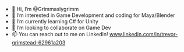 - 👋 Hi, I’m @Grimmaslygrimm
- 👀 I’m interested in Game Development and coding for Maya/Blender
- 🌱 I’m currently learning C# for Unity
- 💞️ I’m looking to collaborate on Game Dev
- 📫 You can reach out to me on LinkedIn! www.linkedin.com/in/trevor-grimstead-62961a203

<!---
Grimmaslygrimm/Grimmaslygrimm is a ✨ special ✨ repository because its `README.md` (this file) appears on your GitHub profile.
You can click the Preview link to take a look at your changes.
--->
